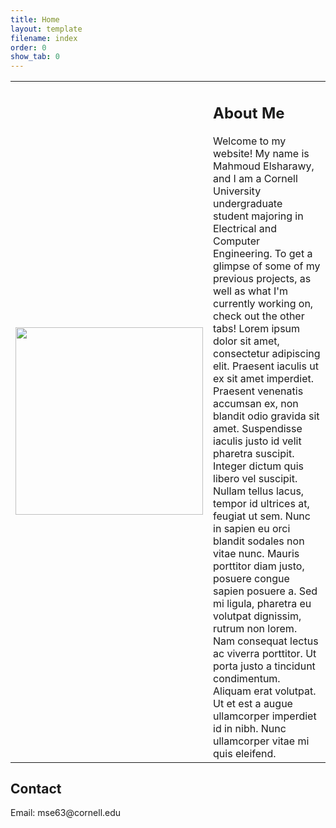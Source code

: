 ```yaml
---
title: Home
layout: template
filename: index
order: 0
show_tab: 0
--- 
```


<table>
<tr>
    <td><img src = "Mahmoud.jpg" style="width:300px"></td>
    <td> <h2>About Me</h2>
Welcome to my website! My name is Mahmoud Elsharawy, and I am a Cornell University undergraduate student majoring in Electrical and Computer Engineering. To get a glimpse of some of my previous projects, as well as what I'm currently working on, check out the other tabs! Lorem ipsum dolor sit amet, consectetur adipiscing elit. Praesent iaculis ut ex sit amet imperdiet. Praesent venenatis accumsan ex, non blandit odio gravida sit amet. Suspendisse iaculis justo id velit pharetra suscipit. Integer dictum quis libero vel suscipit. Nullam tellus lacus, tempor id ultrices at, feugiat ut sem. Nunc in sapien eu orci blandit sodales non vitae nunc. Mauris porttitor diam justo, posuere congue sapien posuere a. Sed mi ligula, pharetra eu volutpat dignissim, rutrum non lorem. Nam consequat lectus ac viverra porttitor. Ut porta justo a tincidunt condimentum. Aliquam erat volutpat. Ut et est a augue ullamcorper imperdiet id in nibh. Nunc ullamcorper vitae mi quis eleifend.</td>
</tr>
</table> 
<h2>Contact</h2>
Email: mse63@cornell.edu
</p>
